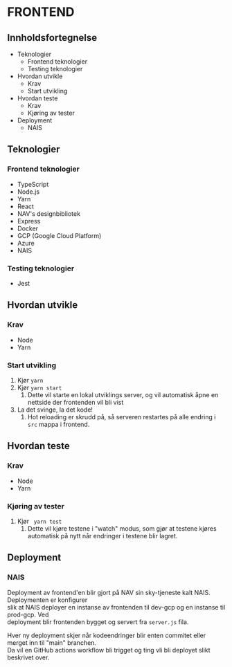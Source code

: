 # FRONTEND

## Innholdsfortegnelse

-   Teknologier
    -   Frontend teknologier
    -   Testing teknologier
-   Hvordan utvikle
    -   Krav
    -   Start utvikling
-   Hvordan teste
    -   Krav
    -   Kjøring av tester
-   Deployment
    -   NAIS

## Teknologier

### Frontend teknologier

-   TypeScript
-   Node.js
-   Yarn
-   React
-   NAV's designbibliotek
-   Express
-   Docker
-   GCP (Google Cloud Platform)
-   Azure
-   NAIS

### Testing teknologier

-   Jest

## Hvordan utvikle

### Krav

-   Node
-   Yarn

### Start utvikling

1. Kjør `yarn`
2. Kjør `yarn start`
    1. Dette vil starte en lokal utviklings server, og vil automatisk åpne en nettside der frontenden vil bli vist
3. La det svinge, la det kode!
    1. Hot reloading er skrudd på, så serveren restartes på alle endring i `src` mappa i frontend.

## Hvordan teste

### Krav

-   Node
-   Yarn

### Kjøring av tester

1. Kjør ` yarn test`
    1. Dette vil kjøre testene i "watch" modus, som gjør at testene kjøres automatisk på nytt når endringer i testene blir lagret.

## Deployment

### NAIS

Deployment av frontend'en blir gjort på NAV sin sky-tjeneste kalt NAIS. Deploymenten er konfigurer \
slik at NAIS deployer en instanse av frontenden til dev-gcp og en instanse til prod-gcp. Ved \
deployment blir frontenden bygget og servert fra `server.js` fila.

Hver ny deployment skjer når kodeendringer blir enten commitet eller merget inn til "main" branchen. \
Da vil en GitHub actions workflow bli trigget og ting vli bli deployet slikt beskrivet over.
